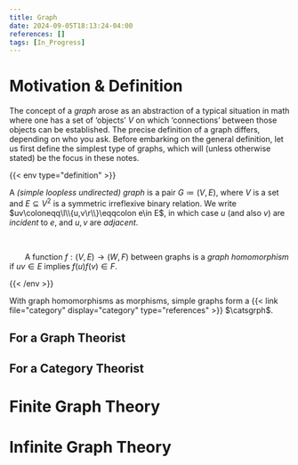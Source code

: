 ```yaml
---
title: Graph
date: 2024-09-05T18:13:24-04:00
references: []
tags: [In_Progress]
---
```


# Motivation & Definition

The concept of a *graph* arose as an abstraction of a typical situation in math where one has a set of ‘objects’ $V$ on which ‘connections’ between those objects can be established. The precise definition of a graph differs, depending on who you ask. Before embarking on the general definition, let us first define the simplest type of graphs, which will (unless otherwise stated) be the focus in these notes.

{{< env type="definition" >}}

A *(simple loopless undirected) graph* is a pair $G\coloneqq(V,E)$, where $V$ is a set and $E\subseteq V^2$ is a symmetric irreflexive binary relation. We write $uv\coloneqq\l\\{u,v\r\\}\eqqcolon e\in E$, in which case $u$ (and also $v$) are *incident* to $e$, and $u,v$ are *adjacent*.

<br>

&emsp;&emsp;A function $f:(V,E)\to(W,F)$ between graphs is a *graph homomorphism* if $uv\in E$ implies $f(u)f(v)\in F$.

{{< /env >}}

With graph homomorphisms as morphisms, simple graphs form a {{< link file="category" display="category" type="references" >}} $\catsgrph$.

## For a Graph Theorist

## For a Category Theorist

# Finite Graph Theory

# Infinite Graph Theory
